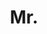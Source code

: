 ---
name: Ondrej Miksik
title: Mr.
email: ondrej.miksik@eng.ox.ac.uk
website: http://www.miksik.co.uk
note: Examined by Prof. Andrew Fitzgibbon
category: Graduated PhD Students
photo: 
---